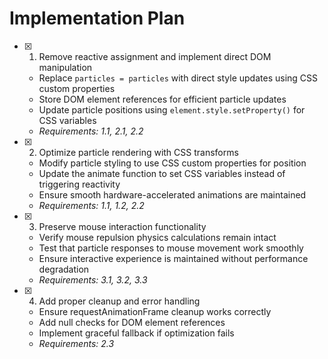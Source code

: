 # Implementation Plan

- [x] 1. Remove reactive assignment and implement direct DOM manipulation


  - Replace `particles = particles` with direct style updates using CSS custom properties
  - Store DOM element references for efficient particle updates
  - Update particle positions using `element.style.setProperty()` for CSS variables
  - _Requirements: 1.1, 2.1, 2.2_

- [x] 2. Optimize particle rendering with CSS transforms


  - Modify particle styling to use CSS custom properties for position
  - Update the animate function to set CSS variables instead of triggering reactivity
  - Ensure smooth hardware-accelerated animations are maintained
  - _Requirements: 1.1, 1.2, 2.2_

- [x] 3. Preserve mouse interaction functionality


  - Verify mouse repulsion physics calculations remain intact
  - Test that particle responses to mouse movement work smoothly
  - Ensure interactive experience is maintained without performance degradation
  - _Requirements: 3.1, 3.2, 3.3_

- [x] 4. Add proper cleanup and error handling



  - Ensure requestAnimationFrame cleanup works correctly
  - Add null checks for DOM element references
  - Implement graceful fallback if optimization fails
  - _Requirements: 2.3_